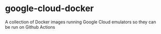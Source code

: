 # google-cloud-docker
A collection of Docker images running Google Cloud emulators so they can be run on Github Actions
